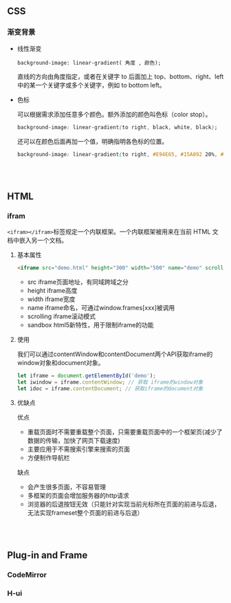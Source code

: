 ## CSS
###  **渐变背景**
- 线性渐变

    ```background-image: linear-gradient( 角度 , 颜色);```

    直线的方向由角度指定，或者在关键字 to 后面加上 top、bottom、right、left 中的某一个关键字或多个关键字，例如 to bottom left。

- 色标

    可以根据需求添加任意多个颜色。额外添加的颜色叫色标（color stop）。
    ```css
    background-image: linear-gradient(to right, black, white, black);
    ```

    还可以在颜色后面再加一个值，明确指明各色标的位置。
    ```css
    background-image: linear-gradient(to right, #E94E65, #15A892 20%, #A89215 80%, #1574A8);
    ```

<br>
<br>

## HTML

### **ifram**
```<ifram></ifram>```标签规定一个内联框架。一个内联框架被用来在当前 HTML 文档中嵌入另一个文档。
1. 基本属性

    ```html
    <iframe src="demo.html" height="300" width="500" name="demo" scrolling="auto" sandbox="allow-same-origin"></iframe>
    ```

    - src iframe页面地址，有同域跨域之分
    - height iframe高度
    - width iframe宽度
    - name iframe命名，可通过window.frames[xxx]被调用
    - scrolling iframe滚动模式
    - sandbox html5新特性，用于限制iframe的功能

2. 使用

    我们可以通过contentWindow和contentDocument两个API获取iframe的window对象和document对象。
    ```javascript
    let iframe = document.getElementById('demo');
    let iwindow = iframe.contentWindow; // 获取 iframe的window对象
    let idoc = iframe.contentDocument; // 获取iframe的document对象

    ```

3. 优缺点
    
    优点
    - 重载页面时不需要重载整个页面，只需要重载页面中的一个框架页(减少了数据的传输，加快了网页下载速度)
    - 主要应用于不需搜索引擎来搜索的页面
    - 方便制作导航栏

    缺点

    - 会产生很多页面，不容易管理
    - 多框架的页面会增加服务器的http请求
    - 浏览器的后退按钮无效（只能针对实现当前光标所在页面的前进与后退，无法实现frameset整个页面的前进与后退）

<br>
<br>

## Plug-in and Frame

### **CodeMirror**


### **H-ui**